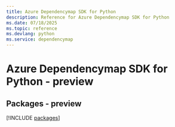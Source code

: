 ```yaml
---
title: Azure Dependencymap SDK for Python
description: Reference for Azure Dependencymap SDK for Python
ms.date: 07/18/2025
ms.topic: reference
ms.devlang: python
ms.service: dependencymap
---
```

# Azure Dependencymap SDK for Python - preview
## Packages - preview
[!INCLUDE [packages](dependencymap-index.md)]